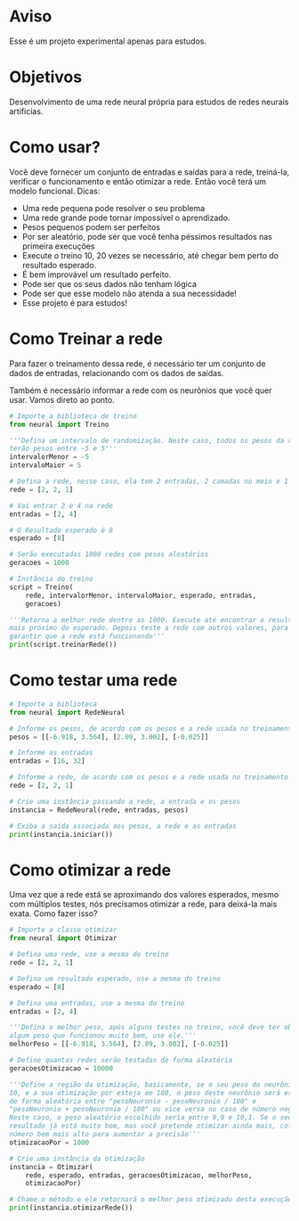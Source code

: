 # Aviso
Esse é um projeto experimental apenas para estudos. 

# Objetivos
Desenvolvimento de uma rede neural própria para estudos de redes neurais artificias.

# Como usar?

Você deve fornecer um conjunto de entradas e saídas para a rede, treiná-la, verificar o funcionamento e então otimizar a rede. Então você terá um modelo funcional. Dicas:

* Uma rede pequena pode resolver o seu problema
* Uma rede grande pode tornar impossível o aprendizado.
* Pesos pequenos podem ser perfeitos
* Por ser aleatório, pode ser que você tenha péssimos resultados nas primeira execuções
* Execute o treino 10, 20 vezes se necessário, até chegar bem perto do resultado esperado.
* É bem improvável um resultado perfeito.
* Pode ser que os seus dados não tenham lógica
* Pode ser que esse modelo não atenda a sua necessidade!
* Esse projeto é para estudos!

# Como Treinar a rede
Para fazer o treinamento dessa rede, é necessário ter um conjunto de dados de entradas, relacionando com os dados de saídas.

Também é necessário informar a rede com os neurônios que você quer usar. Vamos direto ao ponto.

```Python
# Importe a biblioteca de treino
from neural import Treino

'''Defina um intervalo de randomização. Neste caso, todos os pesos da rede
terão pesos entre -5 e 5'''
intervalorMenor = -5
intervaloMaior = 5

# Defina a rede, nesse caso, ela tem 2 entradas, 2 camadas no meio e 1 saída
rede = [2, 2, 1]

# Vai entrar 2 e 4 na rede
entradas = [2, 4]

# O Resultado esperado é 8
esperado = [8]

# Serão executadas 1000 redes com pesos aleatórios
geracoes = 1000

# Instância do treino
script = Treino(
    rede, intervalorMenor, intervaloMaior, esperado, entradas,
    geracoes)

'''Retorna a melhor rede dentre as 1000. Execute até encontrar o resultado
mais próximo do esperado. Depois teste a rede com outros valores, para
garantir que a rede está funcionando'''
print(script.treinarRede())

```

# Como testar uma rede
```Python
# Importe a biblioteca
from neural import RedeNeural

# Informe os pesos, de acordo com os pesos e a rede usada no treinamento
pesos = [[-6.918, 3.564], [2.09, 3.002], [-0.025]]

# Informe as entradas
entradas = [16, 32]

# Informe a rede, de acordo com os pesos e a rede usada no treinamento
rede = [2, 2, 1]

# Crie uma instância passando a rede, a entrada e os pesos
instancia = RedeNeural(rede, entradas, pesos)

# Exiba a saida associada aos pesos, a rede e as entradas
print(instancia.iniciar())

```

# Como otimizar a rede
Uma vez que a rede está se aproximando dos valores esperados, mesmo com múltiplos testes, nós precisamos otimizar a rede, para deixá-la mais exata. Como fazer isso?

```Python
# Importe a classe otimizar
from neural import Otimizar

# Defina uma rede, use a mesma do treino
rede = [2, 2, 1]

# Defina um resultado esperado, use a mesma do treino
esperado = [8]

# Defina uma entradas, use a mesma do treino
entradas = [2, 4]

'''Defina o melhor peso, após alguns testes no treino, você deve ter obtido
algum peso que funcionou muito bem, use ele.'''
melhorPeso = [[-6.918, 3.564], [2.09, 3.002], [-0.025]]

# Define quantas redes serão testadas de forma aleatória
geracoesOtimizacao = 10000

'''Define a região da otimização, basicamente, se o seu peso do neurônio vale
10, e a sua otimização por esteja em 100, o peso deste neurônio será escolhido
de forma aleatória entre "pesoNeuronio - pesoNeuronio / 100" e
"pesoNeuronio + pesoNeuronio / 100" ou vice versa no caso de número negativo.
Neste caso, o peso aleatório escolhido seria entre 9,9 e 10,1. Se o seu
resultado já está muito bom, mas você pretende otimizar ainda mais, coloque um
número bem mais alto para aumentar a precisão'''
otimizacaoPor = 1000

# Crie uma instância da otimização
instancia = Otimizar(
    rede, esperado, entradas, geracoesOtimizacao, melhorPeso,
    otimizacaoPor)

# Chame o método e ele retornará o melhor peso otimizado desta execução.
print(instancia.otimizarRede())

```
